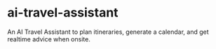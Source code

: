 # ai-travel-assistant
An AI Travel Assistant to plan itineraries, generate a calendar, and get realtime advice when onsite.
